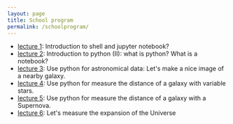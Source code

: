 ```yaml
---
layout: page
title: School program
permalink: /schoolprogram/
---
```


* [lecture 1](/notebook/lecture1/lecture1): Introduction to shell and jupyter notebook?
* [lecture 2](notebook/lecture2/): Introduction to python (II):  what is python? What is a notebook?
* [lecture 3](notebook/lecture3/): Use python for astronomical data: Let's make a nice image of a nearby galaxy.
* [lecture 4](notebook/lecture4/): Use python for measure the distance of a galaxy with variable stars.
* [lecture 5](notebook/lecture5/): Use python for measure the distance of a galaxy with a Supernova.
* [lecture 6](notebook/lecture6/): Let's measure the expansion of the Universe

